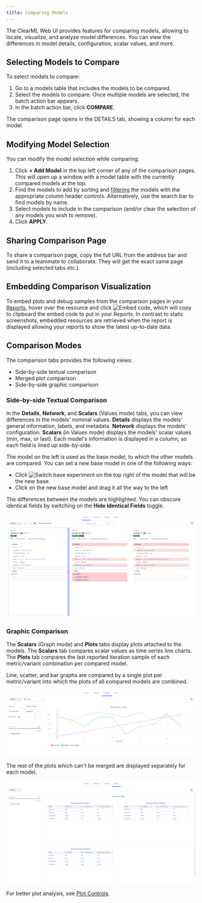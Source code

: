 ```yaml
---
title: Comparing Models
---
```


The ClearML Web UI provides features for comparing models, allowing to locate, visualize, and analyze model differences. 
You can view the differences in model details, configuration, scalar values, and more.

## Selecting Models to Compare
To select models to compare:
1. Go to a models table that includes the models to be compared.
1. Select the models to compare. Once multiple models are selected, the batch action bar appears.
1. In the batch action bar, click **COMPARE**. 

The comparison page opens in the DETAILS tab, showing a column for each model.

## Modifying Model Selection
You can modify the model selection while comparing. 
1. Click **+ Add Model** in the top left corner of any of the comparison pages. This will open up a window with a model 
table with the currently compared models at the top.
1. Find the models to add by sorting and [filtering](webapp_model_table.md#filtering-columns) the models with the 
appropriate column header controls. Alternatively, use the search bar to find models by name.
1. Select models to include in the comparison (and/or clear the selection of any models you wish to remove).
1. Click **APPLY**.

## Sharing Comparison Page
To share a comparison page, copy the full URL from the address bar and send it to a teammate to collaborate. They will 
get the exact same page (including selected tabs etc.).

## Embedding Comparison Visualization
To embed plots and debug samples from the comparison pages in your [Reports](webapp_reports.md), hover over the
resource and click <img src="/docs/latest/icons/ico-plotly-embed-code.svg" alt="Embed code" className="icon size-md space-sm" />, 
which will copy to clipboard the embed code to put in your Reports. In contrast to static screenshots, embedded resources 
are retrieved when the report is displayed allowing your reports to show the latest up-to-date data.

## Comparison Modes
The comparison tabs provides the following views:
* Side-by-side textual comparison
* Merged plot comparison 
* Side-by-side graphic comparison 


### Side-by-side Textual Comparison

In the **Details**, **Network**, and **Scalars** (Values mode) tabs, you can view differences in the models' nominal 
values. **Details** displays the models' general information, labels, and metadata. **Network** displays the models' 
configuration. **Scalars** (in Values mode) displays the models' scalar values (min, max, or last). Each model's 
information is displayed in a column, so each field is lined up side-by-side. 

The model on the left is used as the base model, to which the other models are compared. You can set a new base model 
in one of the following ways:
* Click <img src="/docs/latest/icons/ico-switch-base.svg" alt="Switch base experiment" className="icon size-md space-sm" /> 
on the top right of the model that will be the new base.
* Click on the new base model and drag it all the way to the left

The differences between the models are highlighted. You can obscure identical fields by switching on the
**Hide Identical Fields** toggle.

![Text comparison](../img/webapp_compare_models_text.png)

### Graphic Comparison
The **Scalars** (Graph mode) and **Plots** tabs display plots attached to the models. The **Scalars** tab compares 
scalar values as time series line charts. The **Plots** tab compares the last reported iteration sample of each 
metric/variant combination per compared model. 

Line, scatter, and bar graphs are compared by a single plot per metric/variant into which the plots of all compared 
models are combined.

![Merged plots](../img/webapp_compare_models_merge_plots.png)

The rest of the plots which can't be merged are displayed separately for each model. 

![Side-by-side plots](../img/webapp_compare_models_side_plots.png)

For better plot analysis, see [Plot Controls](webapp_exp_track_visual.md#plot-controls).
